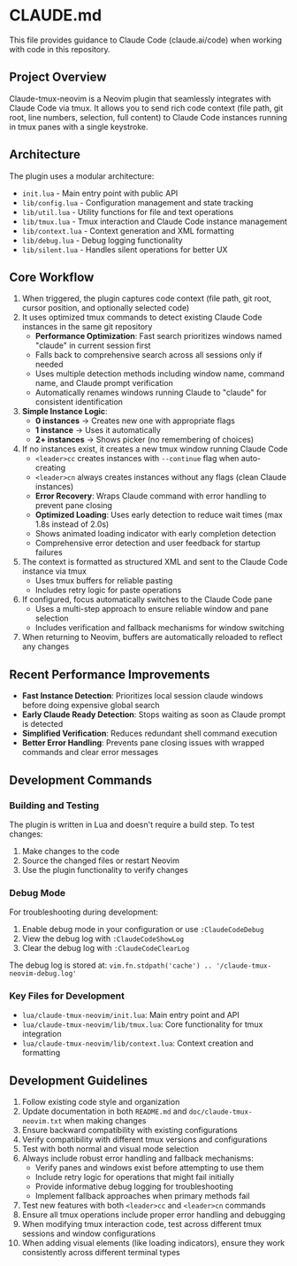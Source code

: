 # CLAUDE.md

This file provides guidance to Claude Code (claude.ai/code) when working with code in this repository.

## Project Overview

Claude-tmux-neovim is a Neovim plugin that seamlessly integrates with Claude Code via tmux. It allows you to send rich code context (file path, git root, line numbers, selection, full content) to Claude Code instances running in tmux panes with a single keystroke.

## Architecture

The plugin uses a modular architecture:

- `init.lua` - Main entry point with public API
- `lib/config.lua` - Configuration management and state tracking
- `lib/util.lua` - Utility functions for file and text operations
- `lib/tmux.lua` - Tmux interaction and Claude Code instance management
- `lib/context.lua` - Context generation and XML formatting
- `lib/debug.lua` - Debug logging functionality
- `lib/silent.lua` - Handles silent operations for better UX

## Core Workflow

1. When triggered, the plugin captures code context (file path, git root, cursor position, and optionally selected code)
2. It uses optimized tmux commands to detect existing Claude Code instances in the same git repository
   - **Performance Optimization**: Fast search prioritizes windows named "claude" in current session first
   - Falls back to comprehensive search across all sessions only if needed
   - Uses multiple detection methods including window name, command name, and Claude prompt verification
   - Automatically renames windows running Claude to "claude" for consistent identification
3. **Simple Instance Logic**: 
   - **0 instances** → Creates new one with appropriate flags
   - **1 instance** → Uses it automatically 
   - **2+ instances** → Shows picker (no remembering of choices)
4. If no instances exist, it creates a new tmux window running Claude Code
   - `<leader>cc` creates instances with `--continue` flag when auto-creating
   - `<leader>cn` always creates instances without any flags (clean Claude instances)
   - **Error Recovery**: Wraps Claude command with error handling to prevent pane closing
   - **Optimized Loading**: Uses early detection to reduce wait times (max 1.8s instead of 2.0s)
   - Shows animated loading indicator with early completion detection
   - Comprehensive error detection and user feedback for startup failures
5. The context is formatted as structured XML and sent to the Claude Code instance via tmux
   - Uses tmux buffers for reliable pasting
   - Includes retry logic for paste operations
6. If configured, focus automatically switches to the Claude Code pane
   - Uses a multi-step approach to ensure reliable window and pane selection
   - Includes verification and fallback mechanisms for window switching
7. When returning to Neovim, buffers are automatically reloaded to reflect any changes

## Recent Performance Improvements

- **Fast Instance Detection**: Prioritizes local session claude windows before doing expensive global search
- **Early Claude Ready Detection**: Stops waiting as soon as Claude prompt is detected
- **Simplified Verification**: Reduces redundant shell command execution
- **Better Error Handling**: Prevents pane closing issues with wrapped commands and clear error messages

## Development Commands

### Building and Testing

The plugin is written in Lua and doesn't require a build step. To test changes:

1. Make changes to the code
2. Source the changed files or restart Neovim
3. Use the plugin functionality to verify changes

### Debug Mode

For troubleshooting during development:

1. Enable debug mode in your configuration or use `:ClaudeCodeDebug`
2. View the debug log with `:ClaudeCodeShowLog`
3. Clear the debug log with `:ClaudeCodeClearLog`

The debug log is stored at: `vim.fn.stdpath('cache') .. '/claude-tmux-neovim-debug.log'`

### Key Files for Development

- `lua/claude-tmux-neovim/init.lua`: Main entry point and API
- `lua/claude-tmux-neovim/lib/tmux.lua`: Core functionality for tmux integration
- `lua/claude-tmux-neovim/lib/context.lua`: Context creation and formatting

## Development Guidelines

1. Follow existing code style and organization
2. Update documentation in both `README.md` and `doc/claude-tmux-neovim.txt` when making changes
3. Ensure backward compatibility with existing configurations
4. Verify compatibility with different tmux versions and configurations
5. Test with both normal and visual mode selection
6. Always include robust error handling and fallback mechanisms:
   - Verify panes and windows exist before attempting to use them
   - Include retry logic for operations that might fail initially
   - Provide informative debug logging for troubleshooting
   - Implement fallback approaches when primary methods fail
7. Test new features with both `<leader>cc` and `<leader>cn` commands
8. Ensure all tmux operations include proper error handling and debugging
9. When modifying tmux interaction code, test across different tmux sessions and window configurations
10. When adding visual elements (like loading indicators), ensure they work consistently across different terminal types